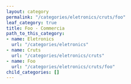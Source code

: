```yaml
---
layout: category
permalink: "/categories/eletronics/cruts/foo"
leaf_category: true
title: Foo - Commercia
path_to_this_category:
- name: Eletronics
  url: "/categories/eletronics"
- name: Cruts
  url: "/categories/eletronics/cruts"
- name: Foo
  url: "/categories/eletronics/cruts/foo"
child_categories: []
---
```

